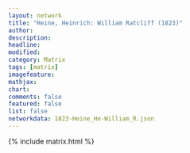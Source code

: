 ```yaml
---
layout: network
title: "Heine, Heinrich: William Ratcliff (1823)"
author:
description:
headline:
modified:
category: Matrix
tags: [matrix]
imagefeature: 
mathjax: 
chart: 
comments: false
featured: false
list: false
networkdata: 1823-Heine_He-William_R.json
---
```

{% include matrix.html %}

